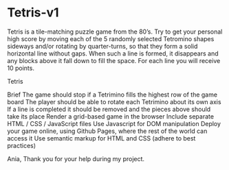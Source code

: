 # Tetris-v1

Tetris is a tile-matching puzzle game from the 80’s. Try to get your personal high score by moving each of the 5 randomly selected Tetromino shapes sideways and/or rotating by quarter-turns, so that they form a solid horizontal line without gaps. When such a line is formed, it disappears and any blocks above it fall down to fill the space. For each line you will receive 10 points.

Tetris

Brief
The game should stop if a Tetrimino fills the highest row of the game board
The player should be able to rotate each Tetrimino about its own axis
If a line is completed it should be removed and the pieces above should take its place
Render a grid-based game in the browser
Include separate HTML / CSS / JavaScript files
Use Javascript for DOM manipulation
Deploy your game online, using Github Pages, where the rest of the world can access it
Use semantic markup for HTML and CSS (adhere to best practices)

Ania, Thank you for your help during my project.
